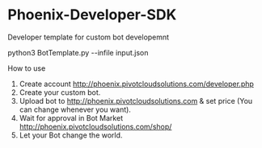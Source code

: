 # Phoenix-Developer-SDK

Developer template for custom bot developemnt

python3 BotTemplate.py --infile input.json


How to use
1. Create account http://phoenix.pivotcloudsolutions.com/developer.php
2. Create your custom bot.
3. Upload bot to http://phoenix.pivotcloudsolutions.com & set price (You can change whenever you want).
4. Wait for approval in Bot Market http://phoenix.pivotcloudsolutions.com/shop/
5. Let your Bot change the world.

